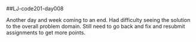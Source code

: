 ##LJ-code201-day008

Another day and week coming to an end.  Had difficulty seeing the solution to the overall problem domain.  Still need to go back and fix and resubmit assignments to get more points.
